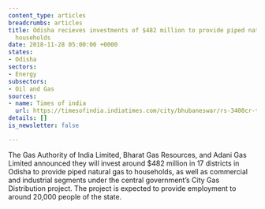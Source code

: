```yaml
---
content_type: articles
breadcrumbs: articles
title: Odisha recieves investments of $482 million to provide piped natural gas to
  households
date: 2018-11-28 05:00:00 +0000
states:
- Odisha
sectors:
- Energy
subsectors:
- Oil and Gas
sources:
- name: Times of india
  url: https://timesofindia.indiatimes.com/city/bhubaneswar/rs-3400cr-to-be-invested-in-odisha-for-city-gas-distribution-project/articleshowprint/66694326.cms
details: []
is_newsletter: false

---
```

The Gas Authority of India Limited, Bharat Gas Resources, and Adani Gas Limited announced they will invest around $482 million in 17 districts in Odisha to provide piped natural gas to households, as well as commercial and industrial segments under the central government’s City Gas Distribution project. The project is expected to provide employment to around 20,000 people of the state. 
